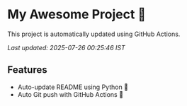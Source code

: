 # My Awesome Project 🚀

This project is automatically updated using GitHub Actions.

_Last updated: 2025-07-26 00:25:46 IST_

## Features
- Auto-update README using Python 🐍
- Auto Git push with GitHub Actions 🤖
